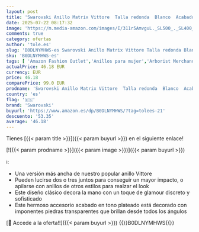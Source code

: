 ```yaml
---
layout: post
title: 'Swarovski Anillo Matrix Vittore  Talla redonda  Blanco  Acabado en tono plateado'
date: 2025-07-22 08:17:32
image: 'https://m.media-amazon.com/images/I/311r5AmvguL._SL500_._SL400_.jpg'
comments: true
category: ofertas
author: 'tole.es'
slug: 'B0DLNYMHWS-es Swarovski Anillo Matrix Vittore Talla redonda Blanco...'
sku: 'B0DLNYMHWS-es'
tags: [ 'Amazon Fashion Outlet','Anillos para mujer','Arborist Merchandising Root','Boutique para mujer','Jewelry','Joyería para mujer','Moda','Moda Mujer','Premium Brands','Premium Brands Mujer','Premium Collection (1)','Self Service','Special Features Stores','Top Brands Fashion Selection','c8538d25-3af9-48d3-aeff-5f3ce5572a36_0','c8538d25-3af9-48d3-aeff-5f3ce5572a36_1501','c8538d25-3af9-48d3-aeff-5f3ce5572a36_1801','c8538d25-3af9-48d3-aeff-5f3ce5572a36_2101','c8538d25-3af9-48d3-aeff-5f3ce5572a36_2801','c8538d25-3af9-48d3-aeff-5f3ce5572a36_9601','swarovski','🇪🇸', ]
actualPrice: 46.18 EUR
currency: EUR
price: 46.18
comparePrice: 99.0 EUR
prodname: 'Swarovski Anillo Matrix Vittore  Talla redonda  Blanco  Acabado en tono plateado'
country: 'es'
flag: '🇪🇸'
brand: 'Swarovski'
buyurl: 'https://www.amazon.es/dp/B0DLNYMHWS/?tag=tolees-21'
descuento: '53.35'
average: '46.18'
---
```


Tienes [{{< param title >}}]({{< param buyurl >}}) en el siguiente enlace!

[![{{< param prodname >}}]({{< param image >}})]({{< param buyurl >}})

ℹ️:

- Una versión más ancha de nuestro popular anillo Vittore
- Pueden lucirse dos o tres juntos para conseguir un mayor impacto, o apilarse con anillos de otros estilos para realzar el look
- Este diseño clásico decora la mano con un toque de glamour discreto y sofisticado
- Este hermoso accesorio acabado en tono plateado está decorado con imponentes piedras transparentes que brillan desde todos los ángulos

[🛒 Accede a la oferta!!]({{< param buyurl >}})
{{<world>}}B0DLNYMHWS{{</world>}}
